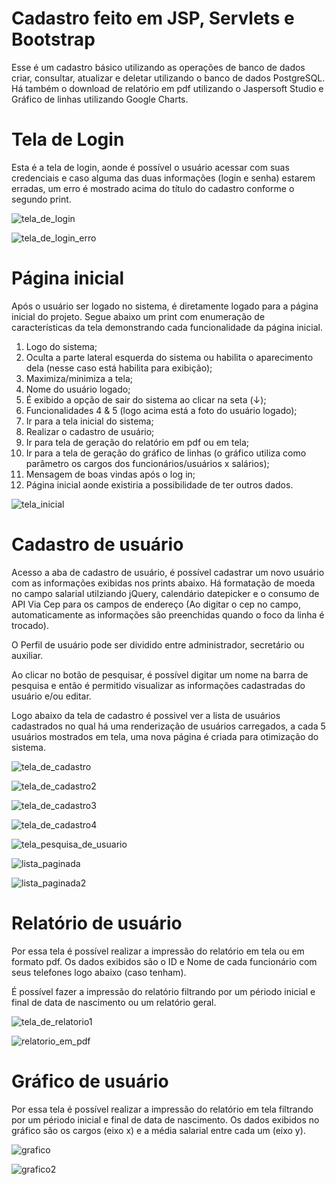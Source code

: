 # Cadastro feito em JSP, Servlets e Bootstrap
Esse é um cadastro básico utilizando as operações de banco de dados criar, consultar, atualizar e deletar utilizando o banco de dados PostgreSQL. Há também o download de relatório em pdf utilizando o Jaspersoft Studio e Gráfico de linhas utilizando Google Charts.

# Tela de Login
Esta é a tela de login, aonde é possível o usuário acessar com suas credenciais e caso alguma das duas informações (login e senha) estarem erradas, um erro é mostrado acima do título do cadastro conforme o segundo print.

![tela_de_login](https://user-images.githubusercontent.com/105288563/230689483-5416ad35-e86f-47d7-88b0-ca25c29cc612.jpg)

![tela_de_login_erro](https://user-images.githubusercontent.com/105288563/230689644-5bf6d2b9-e754-4d3c-ab75-1559b6129b56.jpg)

# Página inicial
Após o usuário ser logado no sistema, é diretamente logado para a página inicial do projeto. Segue abaixo um print com enumeração de características da tela demonstrando cada funcionalidade da página inicial.

1. Logo do sistema;
2. Oculta a parte lateral esquerda do sistema ou habilita o aparecimento dela (nesse caso está habilita para exibição);
3. Maximiza/minimiza a tela;
4. Nome do usuário logado;
5. É exibido a opção de sair do sistema ao clicar na seta (↓);
6. Funcionalidades 4 & 5 (logo acima está a foto do usuário logado);
7. Ir para a tela inicial do sistema;
8. Realizar o cadastro de usuário;
9. Ir para tela de geração do relatório em pdf ou em tela;
10. Ir para a tela de geração do gráfico de linhas (o gráfico utiliza como parâmetro os cargos dos funcionários/usuários x salários);
11. Mensagem de boas vindas após o log in;
12. Página inicial aonde existiria a possibilidade de ter outros dados.

![tela_inicial](https://user-images.githubusercontent.com/105288563/230690080-74a561bd-d4e0-40b2-8dcd-19715e5e8f57.jpg)

# Cadastro de usuário
Acesso a aba de cadastro de usuário, é possível cadastrar um novo usuário com as informações exibidas nos prints abaixo. Há formatação de moeda no campo salarial utilziando jQuery, calendário datepicker e o consumo de API Via Cep para os campos de endereço (Ao digitar o cep no campo, automaticamente as informações são preenchidas quando o foco da linha é trocado).

O Perfil de usuário pode ser dividido entre administrador, secretário ou auxiliar.

Ao clicar no botão de pesquisar, é possível digitar um nome na barra de pesquisa e então é permitido visualizar as informações cadastradas do usuário e/ou editar.

Logo abaixo da tela de cadastro é possivel ver a lista de usuários cadastrados no qual há uma renderização de usuários carregados, a cada 5 usuários mostrados em tela, uma nova página é criada para otimização do sistema.

![tela_de_cadastro](https://user-images.githubusercontent.com/105288563/230695006-b222dc2a-be87-4571-954f-fb31e493eb37.jpg)

![tela_de_cadastro2](https://user-images.githubusercontent.com/105288563/230695016-6e04aa6b-9151-443c-8f26-8eea57232ab1.jpg)

![tela_de_cadastro3](https://user-images.githubusercontent.com/105288563/230695018-b7c0c965-ae97-4339-a494-52b0f396ac10.jpg)

![tela_de_cadastro4](https://user-images.githubusercontent.com/105288563/230695024-d198b240-339f-4f99-8299-22b5515976e8.jpg)

![tela_pesquisa_de_usuario](https://user-images.githubusercontent.com/105288563/230696190-afbf4ed9-7124-4efc-b20f-4111da041250.jpg)

![lista_paginada](https://user-images.githubusercontent.com/105288563/230696595-d9ba13f0-0e17-431f-94e6-85bb6bec4e1c.jpg)

![lista_paginada2](https://user-images.githubusercontent.com/105288563/230696600-b7290a2c-62d8-4fdf-b2c0-630a54d6946c.jpg)

# Relatório de usuário
Por essa tela é possível realizar a impressão do relatório em tela ou em formato pdf. Os dados exibidos são o ID e Nome de cada funcionário com seus telefones logo abaixo (caso tenham).

É possível fazer a impressão do relatório filtrando por um périodo inicial e final de data de nascimento ou um relatório geral.

![tela_de_relatorio1](https://user-images.githubusercontent.com/105288563/230696408-5200b06e-4902-4ab4-94de-fbae76b216fc.jpg)

![relatorio_em_pdf](https://user-images.githubusercontent.com/105288563/230696417-c4a11594-6535-4640-aa7e-ac9063e467ef.jpg)

# Gráfico de usuário
Por essa tela é possível realizar a impressão do relatório em tela filtrando por um périodo inicial e final de data de nascimento. Os dados exibidos no gráfico são os cargos (eixo x) e a média salarial entre cada um (eixo y).

![grafico](https://user-images.githubusercontent.com/105288563/230696745-b149f7b7-d9f8-461a-8ce7-a3a4d8097fa9.jpg)

![grafico2](https://user-images.githubusercontent.com/105288563/230696753-029fa9d1-340e-4d1d-90bc-2d98aab600e0.jpg)
